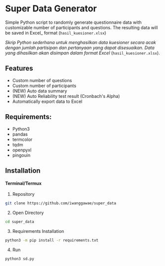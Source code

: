 # **Super Data Generator**
Simple Python script to randomly generate questionnaire data with customizable number of participants and questions. The resulting data will be saved in Excel_ format (`hasil_kuesioner.xlsx`)

_Skrip Python sederhana untuk menghasilkan data kuesioner secara acak dengan jumlah partisipan dan pertanyaan yang dapat disesuaikan. Data yang dihasilkan akan disimpan dalam format Excel_ (`hasil_kuesioner.xlsx`).


## **Features**
- Custom number of questions
- Custom number of participants
- (NEW) Auto data summary
- (NEW) Auto Reliability test result (Cronbach's Alpha)
- Automatically export data to Excel

## **Requirements:**
- Python3
- pandas
- termcolor
- tqdm
- openpyxl
- pingouin

## Installation

#### Terminal/Termux
1. Repository
```sh
git clone https://github.com/iwanggawae/super_data
```
2. Open Directory
```sh
cd super_data
```
3. Requirements Installation
```sh
python3 -m pip install -r requirements.txt
```
4. Run
```sh
python3 sd.py
```
